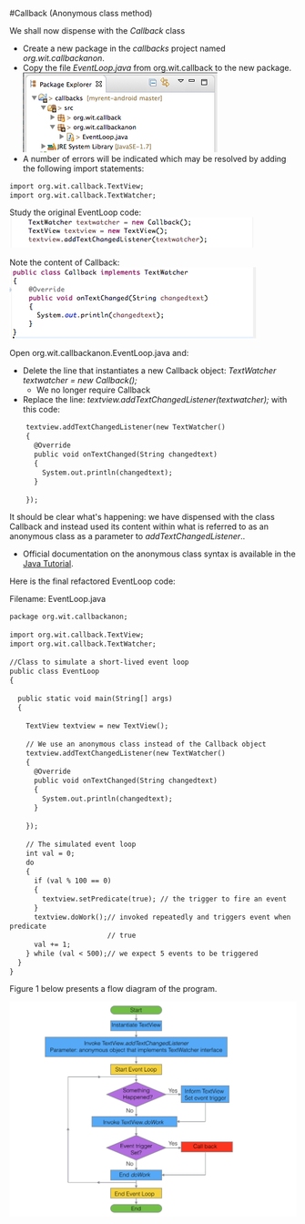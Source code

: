 #Callback (Anonymous class method)

We shall now dispense with the *Callback* class

- Create a new package in the *callbacks* project named *org.wit.callbackanon*.
- Copy the file *EventLoop.java* from org.wit.callback to the new package.
![](img/04.png)
- A number of errors will be indicated which may be resolved by adding the following import statements:

```
import org.wit.callback.TextView;
import org.wit.callback.TextWatcher;
```

Study the original EventLoop code:
![](img/05.png)

Note the content of Callback:
![](img/06.png)

Open org.wit.callbackanon.EventLoop.java and:

- Delete the line that instantiates a new Callback object: *TextWatcher textwatcher = new Callback();*
    - We no longer require Callback
- Replace the line: *textview.addTextChangedListener(textwatcher);* with this code:

```
    textview.addTextChangedListener(new TextWatcher()
    {
      @Override
      public void onTextChanged(String changedtext)
      {
        System.out.println(changedtext);
      }

    });
```

It should be clear what's happening: we have dispensed with the class Callback and instead used its content within what is referred to as an anonymous class as a parameter to *addTextChangedListener*..

- Official documentation on the anonymous class syntax is available in the [Java Tutorial](http://docs.oracle.com/javase/tutorial/java/javaOO/anonymousclasses.html).

Here is the final refactored EventLoop code:

Filename: EventLoop.java

```
package org.wit.callbackanon;

import org.wit.callback.TextView;
import org.wit.callback.TextWatcher;

//Class to simulate a short-lived event loop
public class EventLoop
{

  public static void main(String[] args)
  {

    TextView textview = new TextView();

    // We use an anonymous class instead of the Callback object
    textview.addTextChangedListener(new TextWatcher()
    {
      @Override
      public void onTextChanged(String changedtext)
      {
        System.out.println(changedtext);
      }

    });

    // The simulated event loop
    int val = 0;
    do
    {
      if (val % 100 == 0)
      {
        textview.setPredicate(true); // the trigger to fire an event
      }
      textview.doWork();// invoked repeatedly and triggers event when predicate
                        // true
      val += 1;
    } while (val < 500);// we expect 5 events to be triggered
  }
}
```
Figure 1 below presents a flow diagram of the program.

![Figure 1: Flow diagram of callback program](img/07.png)